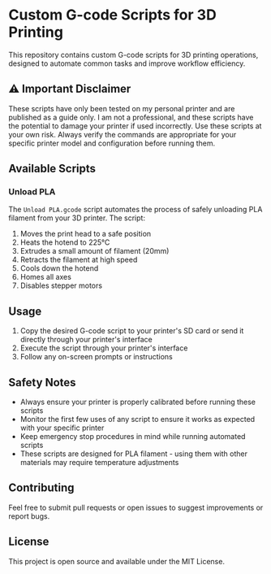 # Custom G-code Scripts for 3D Printing

This repository contains custom G-code scripts for 3D printing operations, designed to automate common tasks and improve workflow efficiency.

## ⚠️ Important Disclaimer

These scripts have only been tested on my personal printer and are published as a guide only. I am not a professional, and these scripts have the potential to damage your printer if used incorrectly. Use these scripts at your own risk. Always verify the commands are appropriate for your specific printer model and configuration before running them.

## Available Scripts

### Unload PLA
The `Unload PLA.gcode` script automates the process of safely unloading PLA filament from your 3D printer. The script:

1. Moves the print head to a safe position
2. Heats the hotend to 225°C
3. Extrudes a small amount of filament (20mm)
4. Retracts the filament at high speed
5. Cools down the hotend
6. Homes all axes
7. Disables stepper motors

## Usage

1. Copy the desired G-code script to your printer's SD card or send it directly through your printer's interface
2. Execute the script through your printer's interface
3. Follow any on-screen prompts or instructions

## Safety Notes

- Always ensure your printer is properly calibrated before running these scripts
- Monitor the first few uses of any script to ensure it works as expected with your specific printer
- Keep emergency stop procedures in mind while running automated scripts
- These scripts are designed for PLA filament - using them with other materials may require temperature adjustments

## Contributing

Feel free to submit pull requests or open issues to suggest improvements or report bugs.

## License

This project is open source and available under the MIT License. 